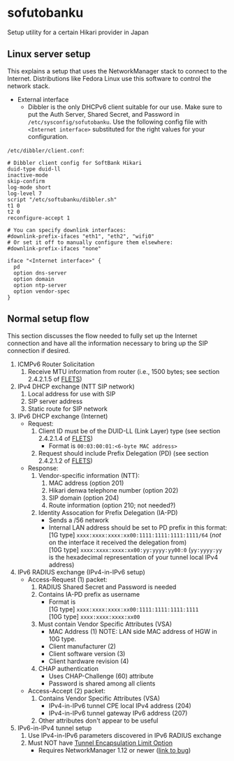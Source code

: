 # sofutobanku
Setup utility for a certain Hikari provider in Japan

## Linux server setup

This explains a setup that uses the NetworkManager stack to connect to the
Internet. Distributions like Fedora Linux use this software to control the
network stack.

* External interface
  * Dibbler is the only DHCPv6 client suitable for our use. Make sure to put
    the Auth Server, Shared Secret, and Password in `/etc/sysconfig/sofutobanku`.
    Use the following config file with `<Internet interface>` substituted for
    the right values for your configuration.

`/etc/dibbler/client.conf`:
```
# Dibbler client config for SoftBank Hikari
duid-type duid-ll
inactive-mode
skip-confirm
log-mode short
log-level 7
script "/etc/softubanku/dibbler.sh"
t1 0
t2 0
reconfigure-accept 1

# You can specify downlink interfaces:
#downlink-prefix-ifaces "eth1", "eth2", "wifi0"
# Or set it off to manually configure them elsewhere:
#downlink-prefix-ifaces "none"

iface "<Internet interface>" {
  pd
  option dns-server
  option domain
  option ntp-server
  option vendor-spec
}
```
 
## Normal setup flow

This section discusses the flow needed to fully set up the Internet connection
and have all the information necessary to bring up the SIP connection if
desired.

1. ICMPv6 Router Solicitation
   1. Receive MTU information from router (i.e., 1500 bytes; see section
      2.4.2.1.5 of [FLETS])
1. IPv4 DHCP exchange (NTT SIP network)
   1. Local address for use with SIP
   1. SIP server address
   1. Static route for SIP network
1. IPv6 DHCP exchange (Internet)
   * Request:
      1. Client ID must be of the DUID-LL (Link Layer) type (see section
         2.4.2.1.4 of [FLETS])
         * Format is `00:03:00:01:<6-byte MAC address>`
      1. Request should include Prefix Delegation (PD) (see section 2.4.2.1.2
         of [FLETS])
   * Response:
      1. Vendor-specific information (NTT):
         1. MAC address (option 201)
         1. Hikari denwa telephone number (option 202)
         1. SIP domain (option 204)
         1. Route information (option 210; not needed?)
      1. Identity Assocation for Prefix Delegation (IA-PD)
         * Sends a /56 network
         * Internal LAN address should be set to PD prefix in this format:  
           [1G type] `xxxx:xxxx:xxxx:xx00:1111:1111:1111:1111/64` (*not* on the interface
           it received the delegation from)  
           [10G type] `xxxx:xxxx:xxxx:xx00:yy:yyyy:yy00:0` (`yy:yyyy:yy` is the hexadecimal representation of your tunnel local IPv4 address)
1. IPv6 RADIUS exchange (IPv4-in-IPv6 setup)
   * Access-Request (1) packet:
      1. RADIUS Shared Secret and Password is needed
      1. Contains IA-PD prefix as username
         * Format is  
         [1G type] `xxxx:xxxx:xxxx:xx00:1111:1111:1111:1111`  
         [10G type] `xxxx:xxxx:xxxx:xx00`
      1. Must contain Vendor Specific Attributes (VSA)
         * MAC Address (1) NOTE: LAN side MAC address of HGW in 10G type.  
         * Client manufacturer (2)
         * Client software version (3)
         * Client hardware revision (4)
      1. CHAP authentication
         * Uses CHAP-Challenge (60) attribute
         * Password is shared among all clients
   * Access-Accept (2) packet:
      1. Contains Vendor Specific Attributes (VSA)
         * IPv4-in-IPv6 tunnel CPE local IPv4 address (204)
         * IPv4-in-IPv6 tunnel gateway IPv6 address (207)
      1. Other attributes don't appear to be useful
1. IPv6-in-IPv4 tunnel setup
   1. Use IPv4-in-IPv6 parameters discovered in IPv6 RADIUS exchange
   1. Must NOT have [Tunnel Encapsulation Limit Option][tunnel-encap]
      * Requires NetworkManager 1.12 or newer ([link to bug][nm-bug])

[FLETS]: https://flets.com/pdf/ip-int-flets-3.pdf "IP Network Service Interface for FLETS"
[tunnel-encap]: https://tools.ietf.org/html/rfc2473#page-13 "Tunnel Encapsulation Limit Option"
[nm-bug]: https://bugzilla.gnome.org/show_bug.cgi?id=791846 "NetworkManager bug"
